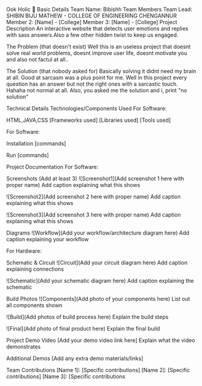 
Ook Holic 🎯
Basic Details
Team Name: Bibishh
Team Members
Team Lead: SHIBIN BIJU MATHEW - COLLEGE OF ENGINEERING CHENGANNUR
Member 2: [Name] - [College]
Member 3: [Name] - [College]
Project Description
An interactive website that detects user emotions and replies with sass answers.Also a few other hidden twist to keep us engaged.

The Problem (that doesn't exist)
Well this is an useless project that doesnt solve real world problems, doesnt improve user life, doesnt motivate you and also not factul at all..

The Solution (that nobody asked for)
Basically solving it didnt need my brain at all. Good at sarcasm was a plus point for me. Well in this project every question has an answer but not the right ones with a sarcastic touch. Hahaha not normal at all. Also, you asked me the solution and i, print "no solution" 

Technical Details
Technologies/Components Used
For Software:

HTML,JAVA,CSS
[Frameworks used]
[Libraries used]
[Tools used]

For Software:

Installation
[commands]

Run
[commands]

Project Documentation
For Software:

Screenshots (Add at least 3)
![Screenshot1](Add screenshot 1 here with proper name) Add caption explaining what this shows

![Screenshot2](Add screenshot 2 here with proper name) Add caption explaining what this shows

![Screenshot3](Add screenshot 3 here with proper name) Add caption explaining what this shows

Diagrams
![Workflow](Add your workflow/architecture diagram here) Add caption explaining your workflow

For Hardware:

Schematic & Circuit
![Circuit](Add your circuit diagram here) Add caption explaining connections

![Schematic](Add your schematic diagram here) Add caption explaining the schematic

Build Photos
![Components](Add photo of your components here) List out all components shown

![Build](Add photos of build process here) Explain the build steps

![Final](Add photo of final product here) Explain the final build

Project Demo
Video
[Add your demo video link here] Explain what the video demonstrates

Additional Demos
[Add any extra demo materials/links]

Team Contributions
[Name 1]: [Specific contributions]
[Name 2]: [Specific contributions]
[Name 3]: [Specific contributions
